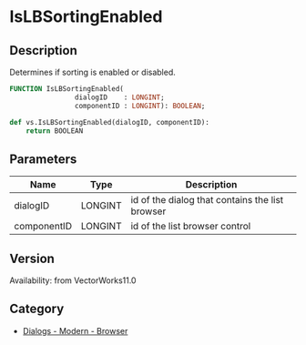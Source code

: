 # IsLBSortingEnabled

## Description
Determines if sorting is enabled or disabled.

```pascal
FUNCTION IsLBSortingEnabled(
				dialogID    : LONGINT;
				componentID : LONGINT): BOOLEAN;
```

```python
def vs.IsLBSortingEnabled(dialogID, componentID):
    return BOOLEAN
```

## Parameters
|Name|Type|Description|
|---|---|---|
|dialogID|LONGINT|id of the dialog that contains the list browser|
|componentID|LONGINT|id of the list browser control|

## Version
Availability: from VectorWorks11.0

## Category
* [Dialogs - Modern - Browser](../Categories/Dialogs%20-%20Modern%20-%20Browser.md)
